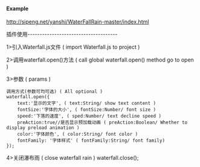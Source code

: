 #### Example 
http://sipeng.net/yanshi/WaterFallRain-master/index.html

插件使用-------------------------------------

1>引入Waterfall.js文件 ( import Waterfall.js to project )

2>调用waterfall.open()方法 ( call global waterfall.open() method go to open )

3>参数  ( params )

 	调用方式(参数可均可选) ( All optional )
  	waterfall.open({
 		text:'显示的文字', ( text:String/ show text content )
 		fontSize:'字体的大小', ( fontSize:Number/ font size )
 		speed:'下落的速度', ( sped:Number/ text decline speed )
 		preAction:true//是否显示预加载动画 ( preAction:Boolean/ Whether to display preload animation )
 		color:'字体颜色', ( color:String/ font color )
 		fontFamily: '字体样式' ( fontFamily:String/ font family)
 	});
4>关闭瀑布雨 ( close waterfall rain )
  waterfall.close();
